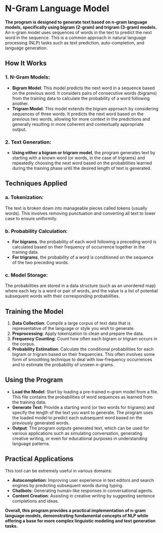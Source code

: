 # N-Gram Language Model

**The program is designed to generate text based on n-gram language models, specifically using bigram (2-gram) and trigram (3-gram) models.** An n-gram model uses sequences of words in the text to predict the next word in the sequence. This is a common approach in natural language processing (NLP) tasks such as text prediction, auto-completion, and language generation.

## How It Works

### 1. N-Gram Models:
- **Bigram Model**: This model predicts the next word in a sequence based on the previous word. It considers pairs of consecutive words (bigrams) from the training data to calculate the probability of a word following another.
- **Trigram Model**: This model extends the bigram approach by considering sequences of three words. It predicts the next word based on the previous two words, allowing for more context in the predictions and generally resulting in more coherent and contextually appropriate output.

### 2. Text Generation:
- **Using either a bigram or trigram model**, the program generates text by starting with a known word (or words, in the case of trigrams) and repeatedly choosing the next word based on the probabilities learned during the training phase until the desired length of text is generated.

## Techniques Applied

### a. Tokenization:
The text is broken down into manageable pieces called tokens (usually words). This involves removing punctuation and converting all text to lower case to ensure uniformity.

### b. Probability Calculation:
- **For bigrams**, the probability of each word following a preceding word is calculated based on their frequency of occurrence together in the training data.
- **For trigrams**, the probability of a word is conditioned on the sequence of the two preceding words.

### c. Model Storage:
The probabilities are stored in a data structure (such as an unordered map) where each key is a word or pair of words, and the value is a list of potential subsequent words with their corresponding probabilities.

## Training the Model

1. **Data Collection**: Compile a large corpus of text data that is representative of the language or style you wish to generate.
2. **Preprocessing**: Apply tokenization to clean and prepare the data.
3. **Frequency Counting**: Count how often each bigram or trigram occurs in the corpus.
4. **Probability Estimation**: Calculate the conditional probabilities for each bigram or trigram based on their frequencies. This often involves some form of smoothing technique to deal with low-frequency occurrences and to estimate the probability of unseen n-grams.

## Using the Program

- **Load the Model**: Start by loading a pre-trained n-gram model from a file. This file contains the probabilities of word sequences as learned from the training data.
- **Generate Text**: Provide a starting word (or two words for trigrams) and specify the length of the text you want to generate. The program uses the loaded model to predict each subsequent word based on the previously generated words.
- **Output**: The program outputs generated text, which can be used for various applications such as simulating conversation, generating creative writing, or even for educational purposes in understanding language patterns.

## Practical Applications

This tool can be extremely useful in various domains:
- **Autocompletion**: Improving user experience in text editors and search engines by predicting subsequent words during typing.
- **Chatbots**: Generating human-like responses in conversational agents.
- **Content Creation**: Assisting in creative writing by suggesting sentence completions and ideas.

**Overall, this program provides a practical implementation of n-gram language models, demonstrating fundamental concepts of NLP while offering a base for more complex linguistic modeling and text generation tasks.**
